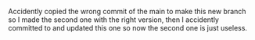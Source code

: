 Accidently copied the wrong commit of the main to make this new branch so I made the second one with the right version, then I accidently committed to and updated this one so now the second one is just useless.
